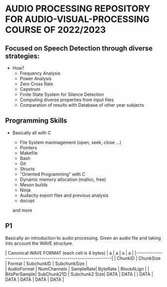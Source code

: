 AUDIO PROCESSING REPOSITORY FOR AUDIO-VISUAL-PROCESSING COURSE OF 2022/2023
============================================================================

Focused on Speech Detection through diverse strategies:
-------------------------------------------------------
* How?    
    - Frequency Analysis
    - Power Analysis
    - Zero Cross Rate
    - Cepstrum 
    - Finite State System for Silence Detection
    - Computing diverse properties from input files
    - Comparation of results with Database of other year subjects

Programming Skills
----------------------
* Basically all with C

    - File System manmagement (open, seek, close ...)
    - Pointers 
    - Makefile
    - Bash
    - Git
    - Structs
    - "Oriented Programming" with C
    - Dynamic memory allocation (malloc, free)
    - Meson builds
    - Ninja
    - Audacity export files and previous analysis
    - docopt

    and more


**P1**
----

Basically an introduction to audio processing.
Given an audio file and taking into account the WAVE structure.

| Canonical WAVE FORMAT (each cell is 4 bytes) | a | a  | a  |    a    |
|------------------------------------------------------------------|
|  ChunkID    |   ChunkSize  | Format | SubchunkID | SubchunkSize |        
| AudioFormat | NumChannels | SampleRate| ByteRate | BlockALign |
| BitsPerSample| SubChunk21D | Subchunk2 Size| DATA | DATA |
|    DATA | DATA | DATA | DATA | DATA |



